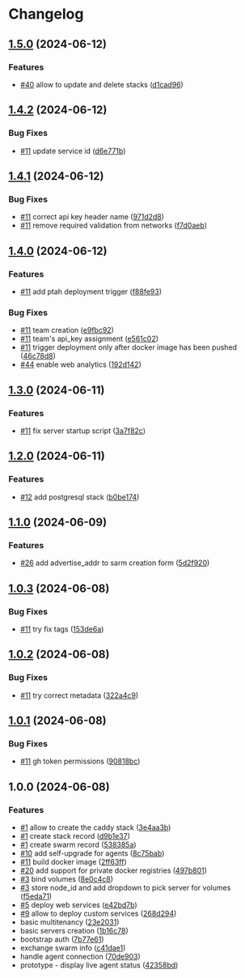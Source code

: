 # Changelog

## [1.5.0](https://github.com/ptah-sh/ptah_server/compare/v1.4.2...v1.5.0) (2024-06-12)


### Features

* [#40](https://github.com/ptah-sh/ptah_server/issues/40) allow to update and delete stacks ([d1cad96](https://github.com/ptah-sh/ptah_server/commit/d1cad9691d2cfba8a23fdb0db53d33705d5a5204))

## [1.4.2](https://github.com/ptah-sh/ptah_server/compare/v1.4.1...v1.4.2) (2024-06-12)


### Bug Fixes

* [#11](https://github.com/ptah-sh/ptah_server/issues/11) update service id ([d6e771b](https://github.com/ptah-sh/ptah_server/commit/d6e771b44833db49cc111d6436c0fb479f006251))

## [1.4.1](https://github.com/ptah-sh/ptah_server/compare/v1.4.0...v1.4.1) (2024-06-12)


### Bug Fixes

* [#11](https://github.com/ptah-sh/ptah_server/issues/11) correct api key header name ([971d2d8](https://github.com/ptah-sh/ptah_server/commit/971d2d8f68ed86c86def962b88d399d2ca1c4576))
* [#11](https://github.com/ptah-sh/ptah_server/issues/11) remove required validation from networks ([f7d0aeb](https://github.com/ptah-sh/ptah_server/commit/f7d0aeb0a8ea0a1eabb2104c87b774ffeb58b531))

## [1.4.0](https://github.com/ptah-sh/ptah_server/compare/v1.3.0...v1.4.0) (2024-06-12)


### Features

* [#11](https://github.com/ptah-sh/ptah_server/issues/11) add ptah deployment trigger ([f88fe93](https://github.com/ptah-sh/ptah_server/commit/f88fe93aceff69b38aa50b0806caacca424f44a5))


### Bug Fixes

* [#11](https://github.com/ptah-sh/ptah_server/issues/11) team creation ([e9fbc92](https://github.com/ptah-sh/ptah_server/commit/e9fbc926632661c4dd5798f553939de8a631ed24))
* [#11](https://github.com/ptah-sh/ptah_server/issues/11) team's api_key assignment ([e561c02](https://github.com/ptah-sh/ptah_server/commit/e561c023767efad248684c17ae35f6a5476acb23))
* [#11](https://github.com/ptah-sh/ptah_server/issues/11) trigger deployment only after docker image has been pushed ([46c78d8](https://github.com/ptah-sh/ptah_server/commit/46c78d849fa5289010b99177ab18210ca9e9f626))
* [#44](https://github.com/ptah-sh/ptah_server/issues/44) enable web analytics ([192d142](https://github.com/ptah-sh/ptah_server/commit/192d14249ec3ad16d162da98688d33dd1b615997))

## [1.3.0](https://github.com/ptah-sh/ptah_server/compare/v1.2.0...v1.3.0) (2024-06-11)


### Features

* [#11](https://github.com/ptah-sh/ptah_server/issues/11) fix server startup script ([3a7f82c](https://github.com/ptah-sh/ptah_server/commit/3a7f82cf713c24e52216bdf96be3180fc9869ad3))

## [1.2.0](https://github.com/ptah-sh/ptah_server/compare/v1.1.0...v1.2.0) (2024-06-11)


### Features

* [#12](https://github.com/ptah-sh/ptah_server/issues/12) add postgresql stack ([b0be174](https://github.com/ptah-sh/ptah_server/commit/b0be1744f383d224432e848425b0f57e18bd0a7c))

## [1.1.0](https://github.com/ptah-sh/ptah_server/compare/v1.0.3...v1.1.0) (2024-06-09)


### Features

* [#26](https://github.com/ptah-sh/ptah_server/issues/26) add advertise_addr to sarm creation form ([5d2f920](https://github.com/ptah-sh/ptah_server/commit/5d2f920ed69bd5d056b72ee7c496a783eaae1812))

## [1.0.3](https://github.com/ptah-sh/ptah_server/compare/v1.0.2...v1.0.3) (2024-06-08)


### Bug Fixes

* [#11](https://github.com/ptah-sh/ptah_server/issues/11) try fix tags ([153de6a](https://github.com/ptah-sh/ptah_server/commit/153de6a66bf200535de1ab00dbcbd1b257ff5773))

## [1.0.2](https://github.com/ptah-sh/ptah_server/compare/v1.0.1...v1.0.2) (2024-06-08)


### Bug Fixes

* [#11](https://github.com/ptah-sh/ptah_server/issues/11) try correct metadata ([322a4c9](https://github.com/ptah-sh/ptah_server/commit/322a4c9a6532852763e15bf639c7e4eee646c819))

## [1.0.1](https://github.com/ptah-sh/ptah_server/compare/v1.0.0...v1.0.1) (2024-06-08)


### Bug Fixes

* [#11](https://github.com/ptah-sh/ptah_server/issues/11) gh token permissions ([90818bc](https://github.com/ptah-sh/ptah_server/commit/90818bce3d6df3c8d497bddeffa1faa37ba34d1d))

## 1.0.0 (2024-06-08)


### Features

* [#1](https://github.com/ptah-sh/ptah_server/issues/1) allow to create the caddy stack ([3e4aa3b](https://github.com/ptah-sh/ptah_server/commit/3e4aa3be968b23d349dbc1a85bfcfc0aca2c28da))
* [#1](https://github.com/ptah-sh/ptah_server/issues/1) create stack record ([d9b1e37](https://github.com/ptah-sh/ptah_server/commit/d9b1e3727c25accbddbff54d1dba256cf0116a13))
* [#1](https://github.com/ptah-sh/ptah_server/issues/1) create swarm record ([538385a](https://github.com/ptah-sh/ptah_server/commit/538385a99b8dcd64c8a69e905e4c74f7d0a4ddec))
* [#10](https://github.com/ptah-sh/ptah_server/issues/10) add self-upgrade for agents ([8c75bab](https://github.com/ptah-sh/ptah_server/commit/8c75bab6b8124b5290502eba22cc6a3ca367624b))
* [#11](https://github.com/ptah-sh/ptah_server/issues/11) build docker image ([2ff63ff](https://github.com/ptah-sh/ptah_server/commit/2ff63ffbb8454f1156945a489fa9e376b6bb24fa))
* [#20](https://github.com/ptah-sh/ptah_server/issues/20) add support for private docker registries ([497b801](https://github.com/ptah-sh/ptah_server/commit/497b8016ae453df4f26ad7ff40450c7a2121b929))
* [#3](https://github.com/ptah-sh/ptah_server/issues/3) bind volumes ([8e0c4c8](https://github.com/ptah-sh/ptah_server/commit/8e0c4c81d50653cf76fbbb888ee63b86999f55e9))
* [#3](https://github.com/ptah-sh/ptah_server/issues/3) store node_id and add dropdown to pick server for volumes ([f5eda71](https://github.com/ptah-sh/ptah_server/commit/f5eda7188c3465f1d553724487988b220d3d8c5b))
* [#5](https://github.com/ptah-sh/ptah_server/issues/5) deploy web services ([e42bd7b](https://github.com/ptah-sh/ptah_server/commit/e42bd7bd8a8d87f1399bb09b4fccfc39bee864b3))
* [#9](https://github.com/ptah-sh/ptah_server/issues/9) allow to deploy custom services ([268d294](https://github.com/ptah-sh/ptah_server/commit/268d294bbc1fda94538450594d5b746c5dfd0f11))
* basic multitenancy ([23e2031](https://github.com/ptah-sh/ptah_server/commit/23e2031f092b9f80c66332e520b0e0eb375f8905))
* basic servers creation ([1b16c78](https://github.com/ptah-sh/ptah_server/commit/1b16c78c02270ab9f00f3019e68c28d57c53088a))
* bootstrap auth ([7b77e61](https://github.com/ptah-sh/ptah_server/commit/7b77e61cc39c2a242756e0596e4b2869d9b1a0cb))
* exchange swarm info ([c41dae1](https://github.com/ptah-sh/ptah_server/commit/c41dae169e49acef2b3a95ab3a37456ec3a6cc4a))
* handle agent connection ([70de903](https://github.com/ptah-sh/ptah_server/commit/70de903519913d1419d18d152d4f58be4bfdd0fa))
* prototype - display live agent status ([42358bd](https://github.com/ptah-sh/ptah_server/commit/42358bd16fd173dfb37db7f121d9c642f318b0eb))
